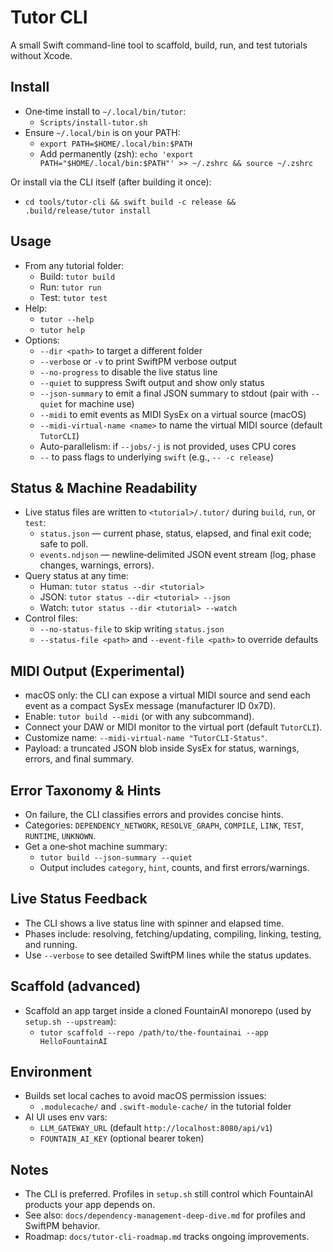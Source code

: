 # Tutor CLI

A small Swift command-line tool to scaffold, build, run, and test tutorials without Xcode.

## Install

- One‑time install to `~/.local/bin/tutor`:
  - `Scripts/install-tutor.sh`
- Ensure `~/.local/bin` is on your PATH:
  - `export PATH=$HOME/.local/bin:$PATH`
  - Add permanently (zsh): `echo 'export PATH="$HOME/.local/bin:$PATH"' >> ~/.zshrc && source ~/.zshrc`

Or install via the CLI itself (after building it once):

- `cd tools/tutor-cli && swift build -c release && .build/release/tutor install`

## Usage

- From any tutorial folder:
  - Build: `tutor build`
  - Run: `tutor run`
  - Test: `tutor test`
- Help:
  - `tutor --help`
  - `tutor help`
- Options:
  - `--dir <path>` to target a different folder
  - `--verbose` or `-v` to print SwiftPM verbose output
  - `--no-progress` to disable the live status line
  - `--quiet` to suppress Swift output and show only status
  - `--json-summary` to emit a final JSON summary to stdout (pair with `--quiet` for machine use)
  - `--midi` to emit events as MIDI SysEx on a virtual source (macOS)
  - `--midi-virtual-name <name>` to name the virtual MIDI source (default `TutorCLI`)
  - Auto-parallelism: if `--jobs/-j` is not provided, uses CPU cores
  - `--` to pass flags to underlying `swift` (e.g., `-- -c release`)

## Status & Machine Readability

- Live status files are written to `<tutorial>/.tutor/` during `build`, `run`, or `test`:
  - `status.json` — current phase, status, elapsed, and final exit code; safe to poll.
  - `events.ndjson` — newline‑delimited JSON event stream (log, phase changes, warnings, errors).
- Query status at any time:
  - Human: `tutor status --dir <tutorial>`
  - JSON: `tutor status --dir <tutorial> --json`
  - Watch: `tutor status --dir <tutorial> --watch`
- Control files:
  - `--no-status-file` to skip writing `status.json`
  - `--status-file <path>` and `--event-file <path>` to override defaults

## MIDI Output (Experimental)

- macOS only: the CLI can expose a virtual MIDI source and send each event as a compact SysEx message (manufacturer ID 0x7D).
- Enable: `tutor build --midi` (or with any subcommand).
- Connect your DAW or MIDI monitor to the virtual port (default `TutorCLI`).
- Customize name: `--midi-virtual-name "TutorCLI-Status"`.
- Payload: a truncated JSON blob inside SysEx for status, warnings, errors, and final summary.

## Error Taxonomy & Hints

- On failure, the CLI classifies errors and provides concise hints.
- Categories: `DEPENDENCY_NETWORK`, `RESOLVE_GRAPH`, `COMPILE`, `LINK`, `TEST`, `RUNTIME`, `UNKNOWN`.
- Get a one‑shot machine summary:
  - `tutor build --json-summary --quiet`
  - Output includes `category`, `hint`, counts, and first errors/warnings.

## Live Status Feedback

- The CLI shows a live status line with spinner and elapsed time.
- Phases include: resolving, fetching/updating, compiling, linking, testing, and running.
- Use `--verbose` to see detailed SwiftPM lines while the status updates.

## Scaffold (advanced)

- Scaffold an app target inside a cloned FountainAI monorepo (used by `setup.sh --upstream`):
  - `tutor scaffold --repo /path/to/the-fountainai --app HelloFountainAI`

## Environment

- Builds set local caches to avoid macOS permission issues:
  - `.modulecache/` and `.swift-module-cache/` in the tutorial folder
- AI UI uses env vars:
  - `LLM_GATEWAY_URL` (default `http://localhost:8080/api/v1`)
  - `FOUNTAIN_AI_KEY` (optional bearer token)

## Notes

- The CLI is preferred. Profiles in `setup.sh` still control which FountainAI products your app depends on.
- See also: `docs/dependency-management-deep-dive.md` for profiles and SwiftPM behavior.
- Roadmap: `docs/tutor-cli-roadmap.md` tracks ongoing improvements.
